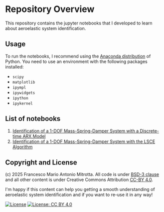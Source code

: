 # Repository Overview #

This repository contains the jupyter notebooks that I developed to learn about aeroelastic system identification.

## Usage

To run the notebooks, I recommend using the [Anaconda distribution](https://www.anaconda.com/products/distribution) of Python. You need to use an environment with the following packages installed:

- `scipy`
- `matplotlib`
- `ipympl`
- `ipywidgets`
- `ipython`
- `ipykernel`

## List of notebooks

1. [Identification of a 1-DOF Mass-Spring-Damper System with a Discrete-time ARX Model](https://nbviewer.org/github/fmamitrotta/learn-aeroelastic-sid/blob/main/notebooks/01_Identification_of_a_1-DOF_Mass-Spring-Damper_System_with_a_Discrete-time_ARX_Model.ipynb)
2. [Identification of a 1-DOF Mass-Spring-Damper System with the LSCE Algorithm](https://nbviewer.org/github/fmamitrotta/learn-aeroelastic-sid/blob/main/notebooks/02_Identification_of_a_1-DOF_Mass-Spring-Damper_Sytem_with_the_LSCE_Algorithm.ipynb)

## Copyright and License

(c) 2025 Francesco Mario Antonio Mitrotta. All code is under [BSD-3 clause](https://spdx.org/licenses/BSD-3-Clause.html) and all other content is under Creative Commons Attribution [CC-BY 4.0](https://creativecommons.org/licenses/by/4.0/). 

I'm happy if this content can help you getting a smooth understanding of aeroelastic system identification and if you want to re-use it in any way!

[![License](https://img.shields.io/badge/License-BSD%203--Clause-blue.svg)](https://spdx.org/licenses/BSD-3-Clause.html) [![License: CC BY 4.0](https://img.shields.io/badge/License-CC%20BY%204.0-lightgrey.svg)](https://creativecommons.org/licenses/by/4.0/)
